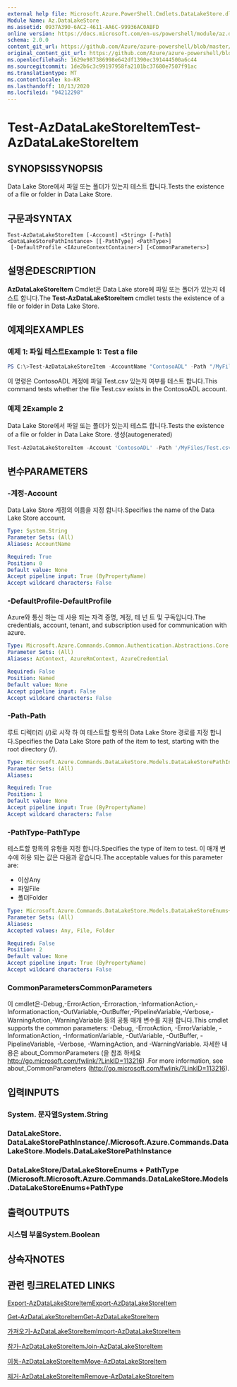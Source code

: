 ```yaml
---
external help file: Microsoft.Azure.PowerShell.Cmdlets.DataLakeStore.dll-Help.xml
Module Name: Az.DataLakeStore
ms.assetid: 0937A390-6AC2-4611-AA6C-99936AC0ABFD
online version: https://docs.microsoft.com/en-us/powershell/module/az.datalakestore/test-azdatalakestoreitem
schema: 2.0.0
content_git_url: https://github.com/Azure/azure-powershell/blob/master/src/DataLakeStore/DataLakeStore/help/Test-AzDataLakeStoreItem.md
original_content_git_url: https://github.com/Azure/azure-powershell/blob/master/src/DataLakeStore/DataLakeStore/help/Test-AzDataLakeStoreItem.md
ms.openlocfilehash: 1629e987386998e642df1390ec391444500a6c44
ms.sourcegitcommit: 1de2b6c3c99197958fa2101bc37680e7507f91ac
ms.translationtype: MT
ms.contentlocale: ko-KR
ms.lasthandoff: 10/13/2020
ms.locfileid: "94212298"
---
```

# <span data-ttu-id="ecc37-101">Test-AzDataLakeStoreItem</span><span class="sxs-lookup"><span data-stu-id="ecc37-101">Test-AzDataLakeStoreItem</span></span>

## <span data-ttu-id="ecc37-102">SYNOPSIS</span><span class="sxs-lookup"><span data-stu-id="ecc37-102">SYNOPSIS</span></span>
<span data-ttu-id="ecc37-103">Data Lake Store에서 파일 또는 폴더가 있는지 테스트 합니다.</span><span class="sxs-lookup"><span data-stu-id="ecc37-103">Tests the existence of a file or folder in Data Lake Store.</span></span>

## <span data-ttu-id="ecc37-104">구문과</span><span class="sxs-lookup"><span data-stu-id="ecc37-104">SYNTAX</span></span>

```
Test-AzDataLakeStoreItem [-Account] <String> [-Path] <DataLakeStorePathInstance> [[-PathType] <PathType>]
 [-DefaultProfile <IAzureContextContainer>] [<CommonParameters>]
```

## <span data-ttu-id="ecc37-105">설명은</span><span class="sxs-lookup"><span data-stu-id="ecc37-105">DESCRIPTION</span></span>
<span data-ttu-id="ecc37-106">**AzDataLakeStoreItem** Cmdlet은 Data Lake store에 파일 또는 폴더가 있는지 테스트 합니다.</span><span class="sxs-lookup"><span data-stu-id="ecc37-106">The **Test-AzDataLakeStoreItem** cmdlet tests the existence of a file or folder in Data Lake Store.</span></span>

## <span data-ttu-id="ecc37-107">예제의</span><span class="sxs-lookup"><span data-stu-id="ecc37-107">EXAMPLES</span></span>

### <span data-ttu-id="ecc37-108">예제 1: 파일 테스트</span><span class="sxs-lookup"><span data-stu-id="ecc37-108">Example 1: Test a file</span></span>
```powershell
PS C:\>Test-AzDataLakeStoreItem -AccountName "ContosoADL" -Path "/MyFiles/Test.csv"
```

<span data-ttu-id="ecc37-109">이 명령은 ContosoADL 계정에 파일 Test.csv 있는지 여부를 테스트 합니다.</span><span class="sxs-lookup"><span data-stu-id="ecc37-109">This command tests whether the file Test.csv exists in the ContosoADL account.</span></span>

### <span data-ttu-id="ecc37-110">예제 2</span><span class="sxs-lookup"><span data-stu-id="ecc37-110">Example 2</span></span>

<span data-ttu-id="ecc37-111">Data Lake Store에서 파일 또는 폴더가 있는지 테스트 합니다.</span><span class="sxs-lookup"><span data-stu-id="ecc37-111">Tests the existence of a file or folder in Data Lake Store.</span></span> <span data-ttu-id="ecc37-112">생성</span><span class="sxs-lookup"><span data-stu-id="ecc37-112">(autogenerated)</span></span>

<!-- Aladdin Generated Example -->
```powershell
Test-AzDataLakeStoreItem -Account 'ContosoADL' -Path '/MyFiles/Test.csv' -PathType Any
```

## <span data-ttu-id="ecc37-113">변수</span><span class="sxs-lookup"><span data-stu-id="ecc37-113">PARAMETERS</span></span>

### <span data-ttu-id="ecc37-114">-계정</span><span class="sxs-lookup"><span data-stu-id="ecc37-114">-Account</span></span>
<span data-ttu-id="ecc37-115">Data Lake Store 계정의 이름을 지정 합니다.</span><span class="sxs-lookup"><span data-stu-id="ecc37-115">Specifies the name of the Data Lake Store account.</span></span>

```yaml
Type: System.String
Parameter Sets: (All)
Aliases: AccountName

Required: True
Position: 0
Default value: None
Accept pipeline input: True (ByPropertyName)
Accept wildcard characters: False
```

### <span data-ttu-id="ecc37-116">-DefaultProfile</span><span class="sxs-lookup"><span data-stu-id="ecc37-116">-DefaultProfile</span></span>
<span data-ttu-id="ecc37-117">Azure와 통신 하는 데 사용 되는 자격 증명, 계정, 테 넌 트 및 구독입니다.</span><span class="sxs-lookup"><span data-stu-id="ecc37-117">The credentials, account, tenant, and subscription used for communication with azure.</span></span>

```yaml
Type: Microsoft.Azure.Commands.Common.Authentication.Abstractions.Core.IAzureContextContainer
Parameter Sets: (All)
Aliases: AzContext, AzureRmContext, AzureCredential

Required: False
Position: Named
Default value: None
Accept pipeline input: False
Accept wildcard characters: False
```

### <span data-ttu-id="ecc37-118">-Path</span><span class="sxs-lookup"><span data-stu-id="ecc37-118">-Path</span></span>
<span data-ttu-id="ecc37-119">루트 디렉터리 (/)로 시작 하 여 테스트할 항목의 Data Lake Store 경로를 지정 합니다.</span><span class="sxs-lookup"><span data-stu-id="ecc37-119">Specifies the Data Lake Store path of the item to test, starting with the root directory (/).</span></span>

```yaml
Type: Microsoft.Azure.Commands.DataLakeStore.Models.DataLakeStorePathInstance
Parameter Sets: (All)
Aliases:

Required: True
Position: 1
Default value: None
Accept pipeline input: True (ByPropertyName)
Accept wildcard characters: False
```

### <span data-ttu-id="ecc37-120">-PathType</span><span class="sxs-lookup"><span data-stu-id="ecc37-120">-PathType</span></span>
<span data-ttu-id="ecc37-121">테스트할 항목의 유형을 지정 합니다.</span><span class="sxs-lookup"><span data-stu-id="ecc37-121">Specifies the type of item to test.</span></span>
<span data-ttu-id="ecc37-122">이 매개 변수에 허용 되는 값은 다음과 같습니다.</span><span class="sxs-lookup"><span data-stu-id="ecc37-122">The acceptable values for this parameter are:</span></span>
- <span data-ttu-id="ecc37-123">이상</span><span class="sxs-lookup"><span data-stu-id="ecc37-123">Any</span></span> 
- <span data-ttu-id="ecc37-124">파일</span><span class="sxs-lookup"><span data-stu-id="ecc37-124">File</span></span> 
- <span data-ttu-id="ecc37-125">폴더</span><span class="sxs-lookup"><span data-stu-id="ecc37-125">Folder</span></span>

```yaml
Type: Microsoft.Azure.Commands.DataLakeStore.Models.DataLakeStoreEnums+PathType
Parameter Sets: (All)
Aliases:
Accepted values: Any, File, Folder

Required: False
Position: 2
Default value: None
Accept pipeline input: True (ByPropertyName)
Accept wildcard characters: False
```

### <span data-ttu-id="ecc37-126">CommonParameters</span><span class="sxs-lookup"><span data-stu-id="ecc37-126">CommonParameters</span></span>
<span data-ttu-id="ecc37-127">이 cmdlet은-Debug,-ErrorAction,-Erroraction,-InformationAction,-Informationaction,-OutVariable,-OutBuffer,-PipelineVariable,-Verbose,-WarningAction,-WarningVariable 등의 공통 매개 변수를 지원 합니다.</span><span class="sxs-lookup"><span data-stu-id="ecc37-127">This cmdlet supports the common parameters: -Debug, -ErrorAction, -ErrorVariable, -InformationAction, -InformationVariable, -OutVariable, -OutBuffer, -PipelineVariable, -Verbose, -WarningAction, and -WarningVariable.</span></span> <span data-ttu-id="ecc37-128">자세한 내용은 about_CommonParameters (을 참조 하세요 http://go.microsoft.com/fwlink/?LinkID=113216) .</span><span class="sxs-lookup"><span data-stu-id="ecc37-128">For more information, see about_CommonParameters (http://go.microsoft.com/fwlink/?LinkID=113216).</span></span>

## <span data-ttu-id="ecc37-129">입력</span><span class="sxs-lookup"><span data-stu-id="ecc37-129">INPUTS</span></span>

### <span data-ttu-id="ecc37-130">System. 문자열</span><span class="sxs-lookup"><span data-stu-id="ecc37-130">System.String</span></span>

### <span data-ttu-id="ecc37-131">DataLakeStore. DataLakeStorePathInstance/.</span><span class="sxs-lookup"><span data-stu-id="ecc37-131">Microsoft.Azure.Commands.DataLakeStore.Models.DataLakeStorePathInstance</span></span>

### <span data-ttu-id="ecc37-132">DataLakeStore/DataLakeStoreEnums + PathType (Microsoft.</span><span class="sxs-lookup"><span data-stu-id="ecc37-132">Microsoft.Azure.Commands.DataLakeStore.Models.DataLakeStoreEnums+PathType</span></span>

## <span data-ttu-id="ecc37-133">출력</span><span class="sxs-lookup"><span data-stu-id="ecc37-133">OUTPUTS</span></span>

### <span data-ttu-id="ecc37-134">시스템 부울</span><span class="sxs-lookup"><span data-stu-id="ecc37-134">System.Boolean</span></span>

## <span data-ttu-id="ecc37-135">상속자</span><span class="sxs-lookup"><span data-stu-id="ecc37-135">NOTES</span></span>

## <span data-ttu-id="ecc37-136">관련 링크</span><span class="sxs-lookup"><span data-stu-id="ecc37-136">RELATED LINKS</span></span>

[<span data-ttu-id="ecc37-137">Export-AzDataLakeStoreItem</span><span class="sxs-lookup"><span data-stu-id="ecc37-137">Export-AzDataLakeStoreItem</span></span>](./Export-AzDataLakeStoreItem.md)

[<span data-ttu-id="ecc37-138">Get-AzDataLakeStoreItem</span><span class="sxs-lookup"><span data-stu-id="ecc37-138">Get-AzDataLakeStoreItem</span></span>](./Get-AzDataLakeStoreItem.md)

[<span data-ttu-id="ecc37-139">가져오기-AzDataLakeStoreItem</span><span class="sxs-lookup"><span data-stu-id="ecc37-139">Import-AzDataLakeStoreItem</span></span>](./Import-AzDataLakeStoreItem.md)

[<span data-ttu-id="ecc37-140">참가-AzDataLakeStoreItem</span><span class="sxs-lookup"><span data-stu-id="ecc37-140">Join-AzDataLakeStoreItem</span></span>](./Join-AzDataLakeStoreItem.md)

[<span data-ttu-id="ecc37-141">이동-AzDataLakeStoreItem</span><span class="sxs-lookup"><span data-stu-id="ecc37-141">Move-AzDataLakeStoreItem</span></span>](./Move-AzDataLakeStoreItem.md)

[<span data-ttu-id="ecc37-142">제거-AzDataLakeStoreItem</span><span class="sxs-lookup"><span data-stu-id="ecc37-142">Remove-AzDataLakeStoreItem</span></span>](./Remove-AzDataLakeStoreItem.md)


